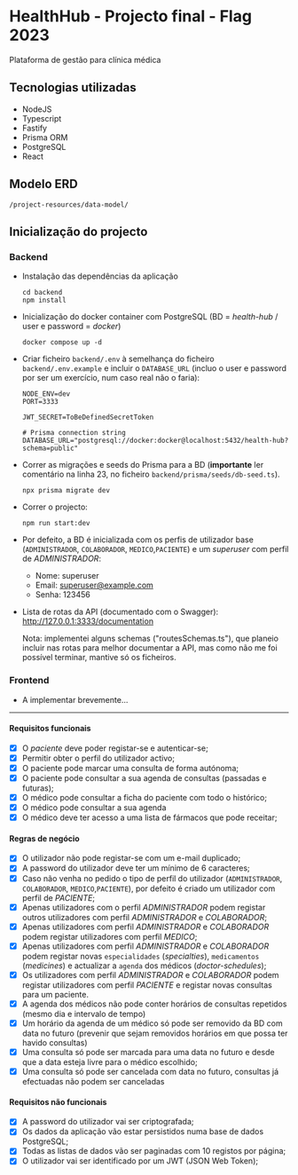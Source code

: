 # HealthHub - Projecto final - Flag 2023

Plataforma de gestão para clínica médica

## Tecnologias utilizadas

- NodeJS
- Typescript
- Fastify
- Prisma ORM
- PostgreSQL
- React

## Modelo ERD

`/project-resources/data-model/`

## Inicialização do projecto

### Backend

- Instalação das dependências da aplicação

  ```shell
  cd backend
  npm install
  ```

- Inicialização do docker container com PostgreSQL (BD = _health-hub_ / user e password = _docker_)

  ```shell
  docker compose up -d
  ```

- Criar ficheiro `backend/.env` à semelhança do ficheiro `backend/.env.example` e incluir o `DATABASE_URL` (incluo o user e password por ser um exercício, num caso real não o faria):

  ```env
  NODE_ENV=dev
  PORT=3333

  JWT_SECRET=ToBeDefinedSecretToken

  # Prisma connection string
  DATABASE_URL="postgresql://docker:docker@localhost:5432/health-hub?schema=public"
  ```

- Correr as migrações e seeds do Prisma para a BD (**importante** ler comentário na linha 23, no ficheiro `backend/prisma/seeds/db-seed.ts`).

  ```shell
  npx prisma migrate dev
  ```

- Correr o projecto:

  ```shell
  npm run start:dev
  ```

- Por defeito, a BD é inicializada com os perfis de utilizador base (`ADMINISTRADOR`, `COLABORADOR`, `MEDICO`,`PACIENTE`) e um _superuser_ com perfil de _ADMINISTRADOR_:

  - Nome: superuser
  - Email: <superuser@example.com>
  - Senha: 123456

- Lista de rotas da API (documentado com o Swagger):
  <http://127.0.0.1:3333/documentation>

  Nota: implementei alguns schemas ("routesSchemas.ts"), que planeio incluir nas rotas para melhor documentar a API, mas como não me foi possível terminar, mantive só os ficheiros.

### Frontend

- A implementar brevemente...

---

#### Requisitos funcionais

- [x] O _paciente_ deve poder registar-se e autenticar-se;
- [x] Permitir obter o perfil do utilizador activo;
- [x] O paciente pode marcar uma consulta de forma autónoma;
- [x] O paciente pode consultar a sua agenda de consultas (passadas e futuras);
- [x] O médico pode consultar a ficha do paciente com todo o histórico;
- [x] O médico pode consultar a sua agenda
- [x] O médico deve ter acesso a uma lista de fármacos que pode receitar;

#### Regras de negócio

- [x] O utilizador não pode registar-se com um e-mail duplicado;
- [x] A password do utilizador deve ter um mínimo de 6 caracteres;
- [x] Caso não venha no pedido o tipo de perfil do utilizador (`ADMINISTRADOR`, `COLABORADOR`, `MEDICO`,`PACIENTE`), por defeito é criado um utilizador com perfil de _PACIENTE_;
- [x] Apenas utilizadores com o perfil _ADMINISTRADOR_ podem registar outros utilizadores com perfil _ADMINISTRADOR_ e _COLABORADOR_;
- [x] Apenas utilizadores com perfil _ADMINISTRADOR_ e _COLABORADOR_ podem registar utilizadores com perfil _MEDICO_;
- [x] Apenas utilizadores com perfil _ADMINISTRADOR_ e _COLABORADOR_ podem registar novas `especialidades` (_specialties_), `medicamentos` (_medicines_) e actualizar a `agenda` dos médicos (_doctor-schedules_);
- [x] Os utilizadores com perfil _ADMINISTRADOR_ e _COLABORADOR_ podem registar utilizadores com perfil _PACIENTE_ e registar novas consultas para um paciente.
- [x] A agenda dos médicos não pode conter horários de consultas repetidos (mesmo dia e intervalo de tempo)
- [x] Um horário da agenda de um médico só pode ser removido da BD com data no futuro (prevenir que sejam removidos horários em que possa ter havido consultas)
- [x] Uma consulta só pode ser marcada para uma data no futuro e desde que a data esteja livre para o médico escolhido;
- [x] Uma consulta só pode ser cancelada com data no futuro, consultas já efectuadas não podem ser canceladas

#### Requisitos não funcionais

- [x] A password do utilizador vai ser criptografada;
- [x] Os dados da aplicação vão estar persistidos numa base de dados PostgreSQL;
- [x] Todas as listas de dados vão ser paginadas com 10 registos por página;
- [x] O utilizador vai ser identificado por um JWT (JSON Web Token);
